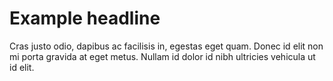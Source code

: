 # Example headline

Cras justo odio, dapibus ac facilisis in, egestas eget quam. Donec id elit non mi porta gravida at eget
metus. Nullam id dolor id nibh ultricies vehicula ut id elit.
